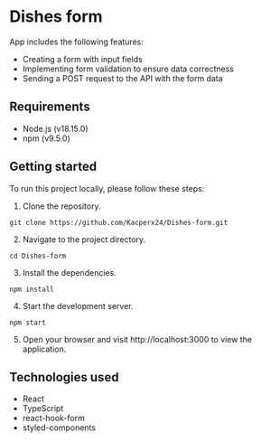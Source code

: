 # Dishes form

App includes the following features:

- Creating a form with input fields
- Implementing form validation to ensure data correctness
- Sending a POST request to the API with the form data


## Requirements

- Node.js (v18.15.0)
- npm (v9.5.0)



## Getting started

To run this project locally, please follow these steps:

1. Clone the repository.

```git clone https://github.com/Kacperx24/Dishes-form.git```

2. Navigate to the project directory.

```cd Dishes-form```

3. Install the dependencies.

```npm install```

4. Start the development server.

```npm start```

5. Open your browser and visit http://localhost:3000 to view the application.




## Technologies used

- React
- TypeScript
- react-hook-form
- styled-components

